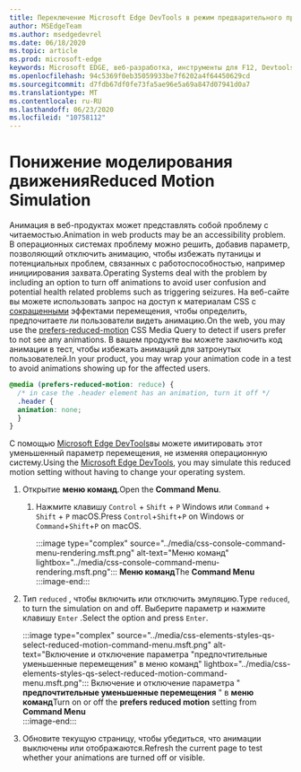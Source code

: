 ```yaml
---
title: Переключение Microsoft Edge DevTools в режим предварительного просмотра цветовой схемы (CSS предпочитает цветовую схему)
author: MSEdgeTeam
ms.author: msedgedevrel
ms.date: 06/18/2020
ms.topic: article
ms.prod: microsoft-edge
keywords: Microsoft EDGE, веб-разработка, инструменты для F12, Devtools
ms.openlocfilehash: 94c5369f0eb35059933be7f6202a4f64450629cd
ms.sourcegitcommit: d7fdb67df0fe73fa5ae96e5a69a847d07941d0a7
ms.translationtype: MT
ms.contentlocale: ru-RU
ms.lasthandoff: 06/23/2020
ms.locfileid: "10758112"
---
```

# <span data-ttu-id="71fde-103">Понижение моделирования движения</span><span class="sxs-lookup"><span data-stu-id="71fde-103">Reduced Motion Simulation</span></span>  

<span data-ttu-id="71fde-104">Анимация в веб-продуктах может представлять собой проблему с читаемостью.</span><span class="sxs-lookup"><span data-stu-id="71fde-104">Animation in web products may be an accessibility problem.</span></span>  <span data-ttu-id="71fde-105">В операционных системах проблему можно решить, добавив параметр, позволяющий отключить анимацию, чтобы избежать путаницы и потенциальных проблем, связанных с работоспособностью, например инициирования захвата.</span><span class="sxs-lookup"><span data-stu-id="71fde-105">Operating Systems deal with the problem by including an option to turn off animations to avoid user confusion and potential health related problems such as triggering seizures.</span></span>  <span data-ttu-id="71fde-106">На веб-сайте вы можете использовать запрос на доступ к материалам CSS с [сокращенными][MDNPrefersReducedMotion] эффектами перемещения, чтобы определить, предпочитаете ли пользователи видеть анимацию.</span><span class="sxs-lookup"><span data-stu-id="71fde-106">On the web, you may use the [prefers-reduced-motion][MDNPrefersReducedMotion] CSS Media Query to detect if users prefer to not see any animations.</span></span>  <span data-ttu-id="71fde-107">В вашем продукте вы можете заключить код анимации в тест, чтобы избежать анимаций для затронутых пользователей.</span><span class="sxs-lookup"><span data-stu-id="71fde-107">In your product, you may wrap your animation code in a test to avoid animations showing up for the affected users.</span></span>  

```css
@media (prefers-reduced-motion: reduce) {
  /* in case the .header element has an animation, turn it off */
  .header {
  animation: none;
  }
}
```  

<span data-ttu-id="71fde-108">С помощью [Microsoft Edge DevTools][DevtoolsGuideChromiumMain]вы можете имитировать этот уменьшенный параметр перемещения, не изменяя операционную систему.</span><span class="sxs-lookup"><span data-stu-id="71fde-108">Using the [Microsoft Edge DevTools][DevtoolsGuideChromiumMain], you may simulate this reduced motion setting without having to change your operating system.</span></span>  

1.  <span data-ttu-id="71fde-109">Открытие **меню команд**.</span><span class="sxs-lookup"><span data-stu-id="71fde-109">Open the **Command Menu**.</span></span>  
    1.  <span data-ttu-id="71fde-110">Нажмите клавишу `Control` + `Shift` + `P` Windows или `Command` + `Shift` + `P` macOS.</span><span class="sxs-lookup"><span data-stu-id="71fde-110">Press `Control`+`Shift`+`P`  on Windows or `Command`+`Shift`+`P` on macOS.</span></span>  
        
        :::image type="complex" source="../media/css-console-command-menu-rendering.msft.png" alt-text="Меню команд" lightbox="../media/css-console-command-menu-rendering.msft.png":::
           <span data-ttu-id="71fde-112">**Меню команд**</span><span class="sxs-lookup"><span data-stu-id="71fde-112">The **Command Menu**</span></span>  
        :::image-end:::   
        
1.  <span data-ttu-id="71fde-113">Тип `reduced` , чтобы включить или отключить эмуляцию.</span><span class="sxs-lookup"><span data-stu-id="71fde-113">Type `reduced`, to turn the simulation on and off.</span></span>  <span data-ttu-id="71fde-114">Выберите параметр и нажмите клавишу `Enter` .</span><span class="sxs-lookup"><span data-stu-id="71fde-114">Select the option and press `Enter`.</span></span>  
    
    :::image type="complex" source="../media/css-elements-styles-qs-select-reduced-motion-command-menu.msft.png" alt-text="Включение и отключение параметра "предпочтительные уменьшенные перемещения" в меню команд" lightbox="../media/css-elements-styles-qs-select-reduced-motion-command-menu.msft.png":::
       <span data-ttu-id="71fde-116">Включение и отключение параметра " **предпочтительные уменьшенные перемещения** " в **меню команд**</span><span class="sxs-lookup"><span data-stu-id="71fde-116">Turn on or off the **prefers reduced motion** setting from **Command Menu**</span></span>  
    :::image-end:::  
    
1.  <span data-ttu-id="71fde-117">Обновите текущую страницу, чтобы убедиться, что анимации выключены или отображаются.</span><span class="sxs-lookup"><span data-stu-id="71fde-117">Refresh the current page to test whether your animations are turned off or visible.</span></span>  
    
<!-- image links -->  

[ImageCommandMenu]: /microsoft-edge/devtools-guide-chromium/media/css-console-command-menu-rendering.msft.png "Рисунок 1: меню команд"  
[ImageToggleReducedMotionFromCommandMenu]: /microsoft-edge/devtools-guide-chromium/media/css-elements-styles-qs-select-reduced-motion-command-menu.msft.png "Рисунок 2: переключение уменьшенного движения из палитры команд"

<!-- links -->  

[DevtoolsGuideChromiumMain]: ../../devtools-guide-chromium.md "Microsoft EDGE (Chromium) — Инструменты разработчика Microsoft | Документы Microsoft"  

[MDNPrefersReducedMotion]: https://developer.mozilla.org/en-US/docs/Web/CSS/@media/prefers-reduced-motion "предпочитать — понижение уровня | MDN"  